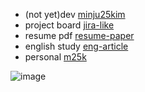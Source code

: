 - (not yet)dev [minju25kim](https://github.com/minju25kim/minju25kim)
- project board [jira-like](https://github.com/minju25kim/jira-like)
- resume pdf [resume-paper](https://github.com/minju25kim/resume-paper)
- english study [eng-article](https://github.com/minju25kim/eng-article)
- personal [m25k](https://minju25kim.github.io/m25k/)

![image](https://github.com/minju25kim/minju25kim/assets/48757517/dfb400e8-9001-4a0e-93b3-8b4086bb3543)
